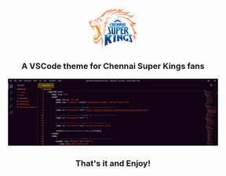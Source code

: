 <p align="center" width="100%">
    <img width="20%" src="csklogo.png">
</p>

<h3 align="center">A VSCode theme for Chennai Super Kings fans</h3>

<p align="center" width="100%">
    <img width="85%" src="theme1.jpg">
</p>

<h3 align="center">That's it and Enjoy!</h3>
